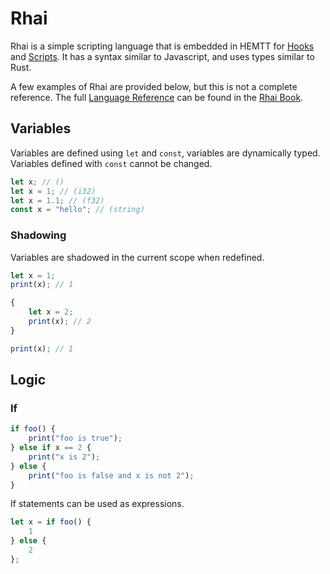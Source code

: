 # Rhai

Rhai is a simple scripting language that is embedded in HEMTT for [Hooks](hooks/index.md) and [Scripts](scripts/index.md).
It has a syntax similar to Javascript, and uses types similar to Rust.

A few examples of Rhai are provided below, but this is not a complete reference.
The full [Language Reference](https://rhai.rs/book/ref/index.html) can be found in the [Rhai Book](https://rhai.rs/book).

## Variables

Variables are defined using `let` and `const`, variables are dynamically typed.
Variables defined with `const` cannot be changed.

```js
let x; // ()
let x = 1; // (i32)
let x = 1.1; // (f32)
const x = "hello"; // (string)
```

### Shadowing

Variables are shadowed in the current scope when redefined.

```js
let x = 1;
print(x); // 1

{
    let x = 2;
    print(x); // 2
}

print(x); // 1
```

## Logic

### If

```js
if foo() {
    print("foo is true");
} else if x == 2 {
    print("x is 2");
} else {
    print("foo is false and x is not 2");
}
```

If statements can be used as expressions.

```js
let x = if foo() {
    1
} else {
    2
};
```

